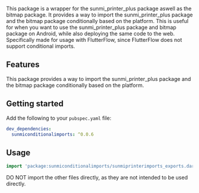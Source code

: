 <!--
This README describes the package. If you publish this package to pub.dev,
this README's contents appear on the landing page for your package.

For information about how to write a good package README, see the guide for
[writing package pages](https://dart.dev/tools/pub/writing-package-pages).

For general information about developing packages, see the Dart guide for
[creating packages](https://dart.dev/guides/libraries/create-packages)
and the Flutter guide for
[developing packages and plugins](https://flutter.dev/to/develop-packages).
-->

This package is a wrapper for the sunmi_printer_plus package aswell as the bitmap package. It provides a way to import the sunmi_printer_plus package and the bitmap package conditionally based on the platform. This is useful for when you want to use the sunmi_printer_plus package and bitmap package on Android, while also deploying the same code to the web. Specifically made for usage with FlutterFlow, since FlutterFlow does not support conditional imports.

## Features

This package provides a way to import the sunmi_printer_plus package and the bitmap package conditionally based on the platform.

## Getting started

Add the following to your `pubspec.yaml` file:

```yaml
dev_dependencies:
  sunmiconditionalimports: ^0.0.6
```

## Usage

```dart
import 'package:sunmiconditionalimports/sunmiprinterimports_exports.dart';
```

DO NOT import the other files directly, as they are not intended to be used directly.
